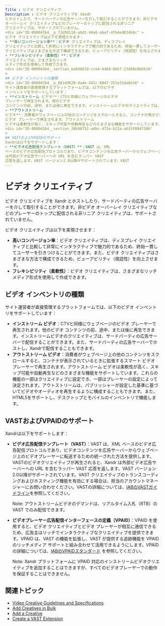 ```yaml
---
Title : ビデオ クリエイティブ
Description : ビデオ クリエイティブを Xandr
とホストしたり、サードパーティの広告サーバーを介して取引することができます。非ビデオ
オーバーレイ クリエイティブなどのプレーヤーのトップに配信される非リニア
クリエイティブは、サポートされていません。
<div id="ID-000043b4__p_72d50116-a6d2-44a6-abaf-dfb4ed034b6c" >
ビデオ クリエイティブは以下を実現させます：
- **高いコンバージョン率**：ビデオ クリエイティブは、ディスプレイ
クリエイティブと比較して非常にインタラクティブで魅力的であるため、終始一貫してユーザーを引きつけることができます。また、ビデオ
クリエイティブはさまざまな方法で構成できるため、ビューアビリティ（視認性）を向上させます。
- **フレキシビリティ（柔軟性）**：ビデオ
クリエイティブは、さまざまなリッチ
メディア形式を使用して作成できます。
<div id="ID-000043b4__section_ee8d8619-cce4-4468-8b57-23468e8b6b10"
>
## ビデオ インベントリの種類
<div id="ID-000043b4__p_881dd620-4a4e-441c-8847-351e31da8e56" >
サイト運営者が直接管理するプラットフォームでは、以下のビデオ
インベントリをサポートしています：
- **インストリーム ビデオ**：CTVと同様にウェブページのビデオ
プレーヤーで再生されます。他のビデオ
コンテンツの前、途中、または後に再生できます。インストリームビデオのクリエイティブは、サードパーティの広告サーバーで配信することができます。また、サードパーティの広告サーバーでホストし、Xandrで配信することもできます。
- **アウトストリーム
ビデオ**：消費者がウェブページ上の他のコンテンツをスクロールすると、コンテナが表示されているときに拡張するスマート
ビデオ プレーヤーで再生されます。アウトストリーム
ビデオは柔軟性が高く、スキップ可能や自動再生などのさまざまな機能をサポートしています。これらの機能の一部はクリエイティブに設定でき、一部はプレーヤーの設定によって決定されます。アウトストリームは、パブリッシャーが設定した基準に基づいてビデオやオーディオを再生するように構成することもできます。また、HTML5をサポートし、デスクトップとモバイルのインベントリで機能します。
<div id="ID-000043b4__section_38b98752-adbc-472e-b22a-a633f0847386"
>
## VASTおよびVPAIDのサポート
Xandrは以下をサポートします：
- **ビデオ広告配信テンプレート（VAST）**：VAST は、XML
ベースのビデオ広告配信プロトコルであり、ビデオコンテンツを広告サーバーからウェブページ上のビデオプレーヤーに転送するための統一された方法を提供します。VASTのビデオクリエイティブが再生されると、Xandr
は外部ビデオ広告サーバーへの URL を含むラッパー VAST
応答を返します。VAST バージョン2.0以降がサポートされています。VAST
---
```



# ビデオ クリエイティブ



ビデオ クリエイティブを Xandr
とホストしたり、サードパーティの広告サーバーを介して取引することができます。非ビデオ
オーバーレイ クリエイティブなどのプレーヤーのトップに配信される非リニア
クリエイティブは、サポートされていません。

<div id="ID-000043b4__p_72d50116-a6d2-44a6-abaf-dfb4ed034b6c" >

ビデオ クリエイティブは以下を実現させます：

- **高いコンバージョン率**：ビデオ クリエイティブは、ディスプレイ
  クリエイティブと比較して非常にインタラクティブで魅力的であるため、終始一貫してユーザーを引きつけることができます。また、ビデオ
  クリエイティブはさまざまな方法で構成できるため、ビューアビリティ（視認性）を向上させます。
- **フレキシビリティ（柔軟性）**：ビデオ
  クリエイティブは、さまざまなリッチ
  メディア形式を使用して作成できます。



<div id="ID-000043b4__section_ee8d8619-cce4-4468-8b57-23468e8b6b10"
>

## ビデオ インベントリの種類

<div id="ID-000043b4__p_881dd620-4a4e-441c-8847-351e31da8e56" >

サイト運営者が直接管理するプラットフォームでは、以下のビデオ
インベントリをサポートしています：

- **インストリーム ビデオ**：CTVと同様にウェブページのビデオ
  プレーヤーで再生されます。他のビデオ
  コンテンツの前、途中、または後に再生できます。インストリームビデオのクリエイティブは、サードパーティの広告サーバーで配信することができます。また、サードパーティの広告サーバーでホストし、Xandrで配信することもできます。
- **アウトストリーム
  ビデオ**：消費者がウェブページ上の他のコンテンツをスクロールすると、コンテナが表示されているときに拡張するスマート
  ビデオ プレーヤーで再生されます。アウトストリーム
  ビデオは柔軟性が高く、スキップ可能や自動再生などのさまざまな機能をサポートしています。これらの機能の一部はクリエイティブに設定でき、一部はプレーヤーの設定によって決定されます。アウトストリームは、パブリッシャーが設定した基準に基づいてビデオやオーディオを再生するように構成することもできます。また、HTML5をサポートし、デスクトップとモバイルのインベントリで機能します。





<div id="ID-000043b4__section_38b98752-adbc-472e-b22a-a633f0847386"
>

## VASTおよびVPAIDのサポート

Xandrは以下をサポートします：

- **ビデオ広告配信テンプレート（VAST）**：VAST は、XML
  ベースのビデオ広告配信プロトコルであり、ビデオコンテンツを広告サーバーからウェブページ上のビデオプレーヤーに転送するための統一された方法を提供します。VASTのビデオクリエイティブが再生されると、Xandr
  は外部ビデオ広告サーバーへの URL を含むラッパー VAST
  応答を返します。VAST バージョン2.0以降がサポートされています。VAST
  クリエイティブのトランスコーディングおよびホスティング機能を有効にする場合は、担当のアカウントマネージャーにお問い合わせください。VASTの詳細については、<a href="https://www.iab.com/guidelines/vast/" class="xref"
  target="_blank">IABのVASTガイドライン</a>を参照してください。
  

  Note:
  アウトストリームビデオのデマンドは、リアルタイム入札（RTB）の VAST
  でのみ配信できます。

  
- **ビデオプレーヤー広告配信インターフェースの定義（VPAID）**：VPAID
  を使用すると、ビデオ クリエイティブとビデオ
  プレーヤーが相互に通信できるため、広告主はリッチでインタラクティブなクリエイティブを提供できます。VPAID
  は、VAST の機能を拡張し、VAST が提供する追跡機能を VPAID
  のリッチメディア サポートと組み合わせて活用できるようにします。VPAID
  の詳細については、<a
  href="https://iabtechlab.com/standards/video-player-ad-interface-definition-vpaid/"
  class="xref" target="_blank">IABのVPAIDスタンダード</a>
  を参照してください。
  

  Note: Xandr
  プラットフォームに VPAID
  対応のインストリームビデオクリエイティブを追加することはできますが、すべてのビデオプレーヤーでの動作を保証することはできません。

  



<div id="ID-000043b4__section_fc436c21-110b-46a4-a6e7-4adccc5629ba"
>

## 関連トピック

- <a
  href="https://docs.xandr.com/bundle/invest_invest-standard/page/topics/video-creative-guidelines-and-specifications.html"
  class="xref" target="_blank">Video Creative Guidelines and
  Specifications</a>
- <a
  href="https://docs.xandr.com/bundle/invest_invest-standard/page/topics/add-creatives-in-bulk.html"
  class="xref" target="_blank">Add Creatives in Bulk</a>
- <a
  href="https://docs.xandr.com/bundle/invest_invest-standard/page/topics/add-a-creative.html"
  class="xref" target="_blank">Add a Creative</a>
- <a
  href="https://docs.xandr.com/bundle/monetize_monetize-standard/page/topics/create-a-vast-extension.html"
  class="xref" target="_blank">Create a VAST Extension</a>






